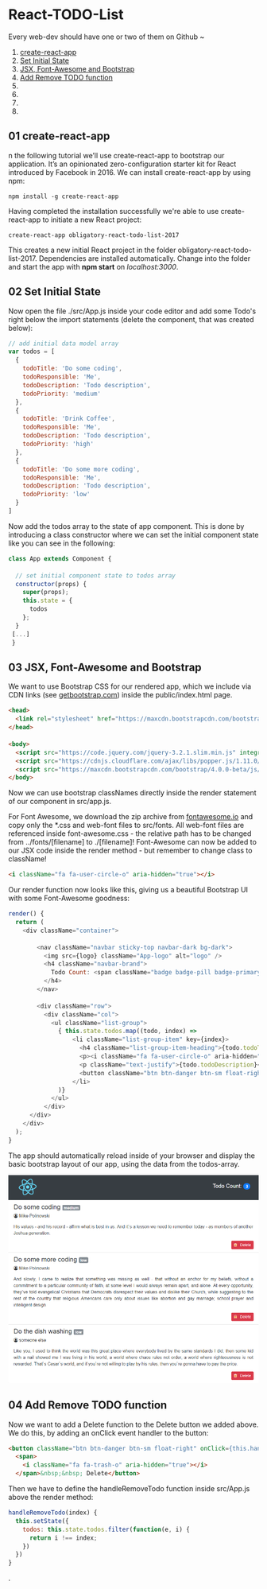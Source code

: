 # React-TODO-List
Every web-dev should have one or two of them on Github ~

01. [create-react-app](#01-create-react-app)
02. [Set Initial State](#02-set-initial-state)
03. [JSX, Font-Awesome and Bootstrap](#03-jsx,-font-awesome-and-bootstrap)
04. [Add Remove TODO function](#04-add-remove-todo-function)
0. [](#0-)
0. [](#0-)
0. [](#0-)
0. [](#0-)


## 01 create-react-app
n the following tutorial we’ll use create-react-app to bootstrap our application. It’s an opinionated zero-configuration starter kit for React introduced by Facebook in 2016. We can install create-react-app by using npm:

```
npm install -g create-react-app
```

Having completed the installation successfully we're able to use create-react-app to initiate a new React project:

```
create-react-app obligatory-react-todo-list-2017
```

 This creates a new initial React project in the folder obligatory-react-todo-list-2017. Dependencies are installed automatically. Change into the folder and start the app with **npm start** on *localhost:3000*.


## 02 Set Initial State

Now open the file ./src/App.js inside your code editor and add some Todo's right below the import statements (delete the <App /> component, that was created below):

```js
// add initial data model array
var todos = [
  {
    todoTitle: 'Do some coding',
    todoResponsible: 'Me',
    todoDescription: 'Todo description',
    todoPriority: 'medium'
  },
  {
    todoTitle: 'Drink Coffee',
    todoResponsible: 'Me',
    todoDescription: 'Todo description',
    todoPriority: 'high'
  },
  {
    todoTitle: 'Do some more coding',
    todoResponsible: 'Me',
    todoDescription: 'Todo description',
    todoPriority: 'low'
  }
]
```

Now add the todos array to the state of app component. This is done by introducing a class constructor where we can set the initial component state like you can see in the following:

```js
class App extends Component {

  // set initial component state to todos array
  constructor(props) {
    super(props);
    this.state = {
      todos
    };
  }
 [...]
 }
```


## 03 JSX, Font-Awesome and Bootstrap

We want to use Bootstrap CSS for our rendered app, which we include via CDN links (see [getbootstrap.com](http://getbootstrap.com/)) inside the public/index.html page.

```html
<head>
  <link rel="stylesheet" href="https://maxcdn.bootstrapcdn.com/bootstrap/4.0.0-beta/css/bootstrap.min.css" integrity="sha384-/Y6pD6FV/Vv2HJnA6t+vslU6fwYXjCFtcEpHbNJ0lyAFsXTsjBbfaDjzALeQsN6M" crossorigin="anonymous">
</head>

<body>
  <script src="https://code.jquery.com/jquery-3.2.1.slim.min.js" integrity="sha384-KJ3o2DKtIkvYIK3UENzmM7KCkRr/rE9/Qpg6aAZGJwFDMVNA/GpGFF93hXpG5KkN" crossorigin="anonymous"></script>
  <script src="https://cdnjs.cloudflare.com/ajax/libs/popper.js/1.11.0/umd/popper.min.js" integrity="sha384-b/U6ypiBEHpOf/4+1nzFpr53nxSS+GLCkfwBdFNTxtclqqenISfwAzpKaMNFNmj4" crossorigin="anonymous"></script>
  <script src="https://maxcdn.bootstrapcdn.com/bootstrap/4.0.0-beta/js/bootstrap.min.js" integrity="sha384-h0AbiXch4ZDo7tp9hKZ4TsHbi047NrKGLO3SEJAg45jXxnGIfYzk4Si90RDIqNm1" crossorigin="anonymous"></script>
</body>
```

Now we can use bootstrap classNames directly inside the render statement of our <App /> component in src/app.js.

For Font Awesome, we download the zip archive from [fontawesome.io](http://fontawesome.io) and copy only the \*.css and web-font files to src/fonts. All web-font files are referenced inside font-awesome.css - the relative path has to be changed from ../fonts/[filename] to ./[filename]! Font-Awesome can now be added to our JSX code inside the render method - but remember to change class to className!

```html
<i className="fa fa-user-circle-o" aria-hidden="true"></i>
```

Our render function now looks like this, giving us a beautiful Bootstrap UI with some Font-Awesome goodness:

```js
render() {
  return (
    <div className="container">

        <nav className="navbar sticky-top navbar-dark bg-dark">
          <img src={logo} className="App-logo" alt="logo" />
          <h4 className="navbar-brand">
            Todo Count: <span className="badge badge-pill badge-primary">{this.state.todos.length}</span>
          </h4>
        </nav>

        <div className="row">
          <div className="col">
            <ul className="list-group">
              { this.state.todos.map((todo, index) =>
                  <li className="list-group-item" key={index}>
                    <h4 className="list-group-item-heading">{todo.todoTitle} <small><span className="badge badge-secondary">{todo.todoPriority}</span></small></h4>
                    <p><i className="fa fa-user-circle-o" aria-hidden="true"></i> {todo.todoResponsible}</p>
                    <p className="text-justify">{todo.todoDescription}</p>
                    <button className="btn btn-danger btn-sm float-right" onClick={this.handleRemoveTodo.bind(this, index)}><span><i className="fa fa-trash-o" aria-hidden="true"></i></span>&nbsp;&nbsp; Delete</button>
                  </li>
              )}
            </ul>
          </div>
      </div>
    </div>
  );
}
```

The app should automatically reload inside of your browser and display the basic bootstrap layout of our app, using the data from the todos-array.


![](./todolist_01.png)


## 04 Add Remove TODO function

Now we want to add a Delete function to the Delete button we added above. We do this, by adding an onClick event handler to the button:

```html
<button className="btn btn-danger btn-sm float-right" onClick={this.handleRemoveTodo.bind(this, index)}>
  <span>
    <i className="fa fa-trash-o" aria-hidden="true"></i>
  </span>&nbsp;&nbsp; Delete</button>
```

Then we have to define the handleRemoveTodo function inside src/App.js above the render method:

```js
handleRemoveTodo(index) {
  this.setState({
    todos: this.state.todos.filter(function(e, i) {
      return i !== index;
    })
  })
}
```





























































































































































































.
